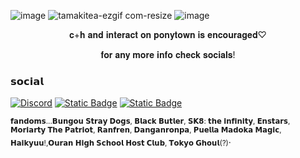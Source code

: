 ![image](https://github.com/user-attachments/assets/a8f2cdbd-38dc-4f70-87a1-34c5eb738d04)
![tamakitea-ezgif com-resize](https://github.com/user-attachments/assets/9e04a3c0-4da1-4d27-b7dc-e897c87d447c)
![image](https://github.com/user-attachments/assets/52e17535-bbba-463f-9720-14a8385f2515)

<p align="center">
𝐜+𝐡 𝐚𝐧𝐝 𝐢𝐧𝐭𝐞𝐫𝐚𝐜𝐭 𝐨𝐧 𝐩𝐨𝐧𝐲𝐭𝐨𝐰𝐧 𝐢𝐬 𝐞𝐧𝐜𝐨𝐮𝐫𝐚𝐠𝐞𝐝♡
</p>
<p align="center">
𝐟𝐨𝐫 𝐚𝐧𝐲 𝐦𝐨𝐫𝐞 𝐢𝐧𝐟𝐨 𝐜𝐡𝐞𝐜𝐤 𝐬𝐨𝐜𝐢𝐚𝐥𝐬!
</p>


### 𝘀𝗼𝗰𝗶𝗮𝗹
[![Discord](https://img.shields.io/badge/Discord-%235865F2.svg?&logo=discord&logoColor=white)](https://discord.com/users/1248237938404491265)
[![Static Badge](https://img.shields.io/badge/Atabook-%231f0a0a)](https://odasakunosuke.atabook.org)
[![Static Badge](https://img.shields.io/badge/carrd-d9d2e9)](https://kisskissfallinl0ve.carrd.co/)

 <sub>𝗳𝗮𝗻𝗱𝗼𝗺𝘀...𝗕𝘂𝗻𝗴𝗼𝘂 𝗦𝘁𝗿𝗮𝘆 𝗗𝗼𝗴𝘀, 𝗕𝗹𝗮𝗰𝗸 𝗕𝘂𝘁𝗹𝗲𝗿, 𝗦𝗞𝟴: 𝘁𝗵𝗲 𝗶𝗻𝗳𝗶𝗻𝗶𝘁𝘆, 𝗘𝗻𝘀𝘁𝗮𝗿𝘀, 𝗠𝗼𝗿𝗶𝗮𝗿𝘁𝘆 𝗧𝗵𝗲 𝗣𝗮𝘁𝗿𝗶𝗼𝘁, 𝗥𝗮𝗻𝗳𝗿𝗲𝗻, 𝗗𝗮𝗻𝗴𝗮𝗻𝗿𝗼𝗻𝗽𝗮, 𝗣𝘂𝗲𝗹𝗹𝗮 𝗠𝗮𝗱𝗼𝗸𝗮 𝗠𝗮𝗴𝗶𝗰, 𝗛𝗮𝗶𝗸𝘆𝘂𝘂!,𝗢𝘂𝗿𝗮𝗻 𝗛𝗶𝗴𝗵 𝗦𝗰𝗵𝗼𝗼𝗹 𝗛𝗼𝘀𝘁 𝗖𝗹𝘂𝗯,
𝗧𝗼𝗸𝘆𝗼 𝗚𝗵𝗼𝘂𝗹(?)</sub>.
